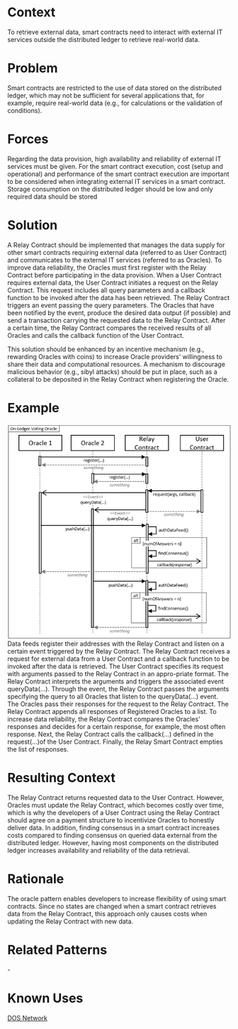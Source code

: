 # Context
To retrieve external data, smart contracts need to interact with external IT services outside the distributed ledger to retrieve real-world data.
# Problem
Smart contracts are restricted to the use of data stored on the distributed ledger, which may not be sufficient for several applications that, for example, require real-world data (e.g., for calculations or the validation of conditions).
# Forces
Regarding the data provision, high availability and reliability of external IT services must be given. For the smart contract execution, cost (setup and operational) and performance of the smart contract execution are important to be considered when integrating external IT services in a smart contract. Storage consumption on the distributed ledger should be low and only required data should be stored
# Solution
A Relay Contract should be implemented that manages the data supply for other smart contracts requiring external data (referred to as User Contract) and communicates to the external IT services (referred to as Oracles). To improve data reliability, the Oracles must first register with the Relay Contract before participating in the data provision. When a User Contract requires external data, the User Contract initiates a request on the Relay Contract. This request includes all query parameters and a callback function to be invoked after the data has been retrieved. The Relay Contract triggers an event passing the query parameters. The Oracles that have been notified by the event, produce the desired data output (if possible) and send a transaction carrying the requested data to the Relay Contract. After a certain time, the Relay Contract compares the received results of all Oracles and calls the callback function of the User Contract.

This solution should be enhanced by an incentive mechanism (e.g., rewarding Oracles with coins) to increase Oracle providers’ willingness to share their data and computational resources. A mechanism to discourage malicious behavior (e.g., sibyl attacks) should be put in place, such as a collateral to be deposited in the Relay Contract when registering the Oracle.
# Example
![Oracle](Oracle%20Pattern%20-%20On-Ledger%20Voting%20Oracle.png)  
Data feeds register their addresses with the Relay Contract and listen on a certain event triggered by the Relay Contract. The Relay Contract receives a request for external data from a User Contract and a callback function to be invoked after the data is retrieved. The User Contract specifies its request with arguments passed to the Relay Contract in an appro-priate format. The Relay Contract interprets the arguments and triggers the associated event queryData(…). Through the event, the Relay Contract passes the arguments specifying the query to all Oracles that listen to the queryData(…) event. The Oracles pass their responses for the request to the Relay Contract. The Relay Contract appends all responses of Registered Oracles to a list. To increase data reliability, the Relay Contract compares the Oracles’ responses and decides for a certain response, for example, the most often response. Next, the Relay Contract calls the callback(…) defined in the request(…)of the User Contract. Finally, the Relay Smart Contract empties the list of responses.

# Resulting Context
The Relay Contract returns requested data to the User Contract. However, Oracles must update the Relay Contract, which becomes costly over time, which is why the developers of a User Contract using the Relay Contract should agree on a payment structure to incentivize Oracles to honestly deliver data. In addition, finding consensus in a smart contract increases costs compared to finding consensus on queried data external from the distributed ledger. However, having most components on the distributed ledger increases availability and reliability of the data retrieval.
# Rationale
The oracle pattern enables developers to increase flexibility of using smart contracts. Since no states are changed when a smart contract retrieves data from the Relay Contract, this approach only causes costs when updating the Relay Contract with new data.
# Related Patterns
\-
# Known Uses
[DOS Network](https://drive.google.com/file/d/1Ea1z8hBaf3VkrR3nXG5jQHoXgHnN_3sx/view)
